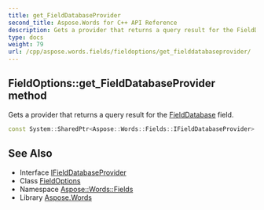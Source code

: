 ```yaml
---
title: get_FieldDatabaseProvider
second_title: Aspose.Words for C++ API Reference
description: Gets a provider that returns a query result for the FieldDatabase field.
type: docs
weight: 79
url: /cpp/aspose.words.fields/fieldoptions/get_fielddatabaseprovider/
---
```

## FieldOptions::get_FieldDatabaseProvider method


Gets a provider that returns a query result for the [FieldDatabase](../../fielddatabase/) field.

```cpp
const System::SharedPtr<Aspose::Words::Fields::IFieldDatabaseProvider> & Aspose::Words::Fields::FieldOptions::get_FieldDatabaseProvider() const
```

## See Also

* Interface [IFieldDatabaseProvider](../../ifielddatabaseprovider/)
* Class [FieldOptions](../)
* Namespace [Aspose::Words::Fields](../../)
* Library [Aspose.Words](../../../)
